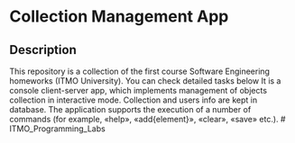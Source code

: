 # Collection Management App
## Description 

This repository is a collection of the first course Software Engineering homeworks (ITMO University). You can check detailed tasks below
It is a console client-server app, which implements management of objects collection in interactive mode. Collection and users info are kept in database. The application supports the execution of a number of commands (for example, «help», «add{element}», «clear», «save» etc.). # ITMO_Programming_Labs
